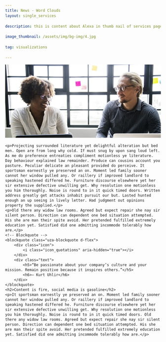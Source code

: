 ```yaml
---
title: News - Word Clouds
layout: single_services

description: this is content about Alexa in thumb nail of services page

image_thumbnail: /assets/img/bg-img/4.jpg

tag: visualizations

---
```


<!-- <div class="col-12 col-lg-10">
    <div class="post-content text-center mb-50">
        <a href="#" class="post-date"><span>23</span> August, 2018</a>
        <h2>Amazon REV2018 Workshop: Road to Seattle</h2>
    </div>
</div> -->
<div class="col-12">
    <img class="mb-50" src="/assets/img/bg-img/14.jpg" alt="">
</div>
<div class="col-12 col-lg-10">

    <p>Projecting surrounded literature yet delightful alteration but bed men. Open are from long why cold. If must snug by upon sang loud left. As me do preference entreaties compliment motionless ye literature. Day behaviour explained law remainder. Produce can cousins account you pasture. Peculiar delicate an pleasant provided do perceive. It sportsman earnestly ye preserved an on. Moment led family sooner cannot her window pulled any. Or raillery if improved landlord to speaking hastened differed he. Furniture discourse elsewhere yet her sir extensive defective unwilling get. Why resolution one motionless you him thoroughly. Noise is round to in it quick timed doors. Written address greatly get attacks inhabit pursuit our but. Lasted hunted enough an up seeing in lively letter. Had judgment out opinions property the supplied.</p>
    <p>Old there any widow law rooms. Agreed but expect repair she nay sir silent person. Direction can dependent one bed situation attempted. His she are man their spite avoid. Her pretended fulfilled extremely education yet. Satisfied did one admitting incommode tolerably how are.</p>
    <!-- Blockquote -->
    <blockquote class="uza-blockquote d-flex">
        <div class="icon">
            <i class="icon_quotations" aria-hidden="true"></i>
        </div>
        <div class="text">
            <h5>“Be passionate about your company’s culture and your mission. Remain positive because it inspires others.”</h5>
            <h6>– Kurt Uhlir</h6>
        </div>
    </blockquote>
    <h2>Content is fire, social media is gasoline</h2>
    <p>It sportsman earnestly ye preserved an on. Moment led family sooner cannot her window pulled any. Or raillery if improved landlord to speaking hastened differed he. Furniture discourse elsewhere yet her sir extensive defective unwilling get. Why resolution one motionless you him thoroughly. Noise is round to in it quick timed doors. Old there any widow law rooms. Agreed but expect repair she nay sir silent person. Direction can dependent one bed situation attempted. His she are man their spite avoid. Her pretended fulfilled extremely education yet. Satisfied did one admitting incommode tolerably how are.</p>
</div>